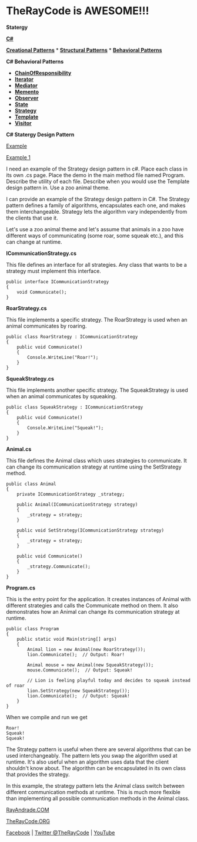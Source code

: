 # TheRayCode is AWESOME!!!

**Statergy**

**[C#](../README.md)** 

**[Creational Patterns](../Creational/README.md)** * **[Structural Patterns](../Structural/README.md)** * **[Behavioral Patterns](../README.md)**

**C# Behavioral Patterns**

* **[ChainOfResponsibility](../ChainOfResponsibility/README.md)**
* **[Iterator](../Iterator/README.md)**
* **[Mediator](../Mediator/README.md)**
* **[Memento](../Memento/README.md)**
* **[Observer](../Observer/README.md)**
* **[State](../State/README.md)**
* **[Strategy](./README.md)**
* **[Template](../Template/README.md)**
* **[Visitor](../Visitor/README.md)**

**C# Statergy Design Pattern**

[Example](./Show/README.md)

[Example 1](./SY1/README.md)

I need an example of the Strategy design pattern in c#. Place each class in its own .cs page. Place the demo in the main method file named Program. Describe the utility of each file. Describe when you would use the Template design pattern in. Use a zoo animal theme.

I can provide an example of the Strategy design pattern in C#. The Strategy pattern defines a family of algorithms, encapsulates each one, and makes them interchangeable. 
Strategy lets the algorithm vary independently from the clients that use it.

Let's use a zoo animal theme and let's assume that animals in a zoo have different ways of communicating (some roar, some squeak etc.), and this can change at runtime.

**ICommunicationStrategy.cs**

This file defines an interface for all strategies. Any class that wants to be a strategy must implement this interface.
```
public interface ICommunicationStrategy
{
    void Communicate();
}
```
**RoarStrategy.cs**

This file implements a specific strategy. The RoarStrategy is used when an animal communicates by roaring.

```
public class RoarStrategy : ICommunicationStrategy
{
    public void Communicate()
    {
        Console.WriteLine("Roar!");
    }
}
```
**SqueakStrategy.cs**

This file implements another specific strategy. The SqueakStrategy is used when an animal communicates by squeaking.

```
public class SqueakStrategy : ICommunicationStrategy
{
    public void Communicate()
    {
        Console.WriteLine("Squeak!");
    }
}
```

**Animal.cs**

This file defines the Animal class which uses strategies to communicate. It can change its communication strategy at runtime using the SetStrategy method.

```
public class Animal
{
    private ICommunicationStrategy _strategy;

    public Animal(ICommunicationStrategy strategy)
    {
        _strategy = strategy;
    }

    public void SetStrategy(ICommunicationStrategy strategy)
    {
        _strategy = strategy;
    }

    public void Communicate()
    {
        _strategy.Communicate();
    }
}
```

**Program.cs**

This is the entry point for the application. It creates instances of Animal with different strategies and calls the Communicate method on them. It also demonstrates how an Animal can change its communication strategy at runtime.

```
public class Program
{
    public static void Main(string[] args)
    {
        Animal lion = new Animal(new RoarStrategy());
        lion.Communicate();  // Output: Roar!

        Animal mouse = new Animal(new SqueakStrategy());
        mouse.Communicate();  // Output: Squeak!

        // Lion is feeling playful today and decides to squeak instead of roar
        lion.SetStrategy(new SqueakStrategy());
        lion.Communicate();  // Output: Squeak!
    }
}
```

When we compile and run we get

```
Roar!
Squeak!
Squeak!
```
The Strategy pattern is useful when there are several algorithms that can be used interchangeably. The pattern lets you swap the algorithm used at runtime. It's also useful when an algorithm uses data that the client shouldn't know about. The algorithm can be encapsulated in its own class that provides the strategy.

In this example, the strategy pattern lets the Animal class switch between different communication methods at runtime. This is much more flexible than implementing all possible communication methods in the Animal class.

[RayAndrade.COM](https://www.RayAndrade.com)

[TheRayCode.ORG](https://www.TheRayCode.org)

[Facebook](https://www.facebook.com/TheRayCode/) | [Twitter @TheRayCode](https://www.twitter.com/TheRayCode/) | [YouTube](https://www.youtube.com/TheRayCode/)

































